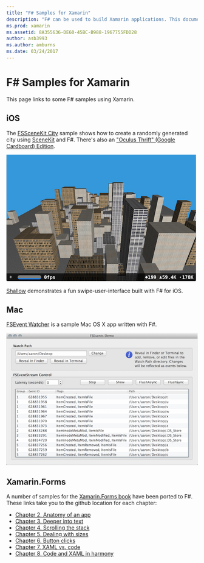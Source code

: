 ```yaml
---
title: "F# Samples for Xamarin"
description: "F# can be used to build Xamarin applications. This document links to various iOS, Mac, and Xamarin.Forms sample Xamarin app projects written in F#."
ms.prod: xamarin
ms.assetid: 8A355636-DE60-45BC-B988-1967755FDD28
author: asb3993
ms.author: amburns
ms.date: 03/24/2017
---
```


# F# Samples for Xamarin

This page links to some F# samples using Xamarin.

## iOS

The [FSSceneKit City](https://developer.xamarin.com/samples/monotouch/ios8/FSSceneKit/) sample shows how to
create a randomly generated city using [SceneKit](https://developer.xamarin.com/api/namespace/SceneKit/)
and F#. There's also an ["Oculus Thrift" (Google Cardboard) Edition](https://developer.xamarin.com/samples/monotouch/ios8/SceneKitFSharp/).

[![](samples-images/fxscenekit-sml.png "Theres also an Oculus Thrift Google Cardboard Edition")](samples-images/fxscenekit.png#lightbox)

[Shallow](https://github.com/dvdsgl/shallow) demonstrates a fun
swipe-user-interface built with F# for iOS.

## Mac

[FSEvent Watcher](https://developer.xamarin.com/samples/mac/FSEvents/) is a sample Mac OS X app written
with F#.

[![](samples-images/fsevents-sml.png "FSEvent Watcher is a sample Mac OS X app written with F#")](samples-images/fsevents.png#lightbox)

## Xamarin.Forms

A number of samples for the [Xamarin.Forms book](~/xamarin-forms/creating-mobile-apps-xamarin-forms/index.md)
have been ported to F#. These links take you to the github location for each chapter:

- [Chapter 2. Anatomy of an app](https://github.com/xamarin/xamarin-forms-book-samples/tree/master/Chapter02/FS)
- [Chapter 3. Deeper into text](https://github.com/xamarin/xamarin-forms-book-samples/tree/master/Chapter03/FS)
- [Chapter 4. Scrolling the stack](https://github.com/xamarin/xamarin-forms-book-samples/tree/master/Chapter04/FS)
- [Chapter 5. Dealing with sizes](https://github.com/xamarin/xamarin-forms-book-samples/tree/master/Chapter05/FS)
- [Chapter 6. Button clicks](https://github.com/xamarin/xamarin-forms-book-samples/tree/master/Chapter06/FS)
- [Chapter 7. XAML vs. code](https://github.com/xamarin/xamarin-forms-book-samples/tree/master/Chapter07/FS/CodePlusXaml)
- [Chapter 8. Code and XAML in harmony](https://github.com/xamarin/xamarin-forms-book-samples/tree/master/Chapter08/FS/XamlKeypad)

